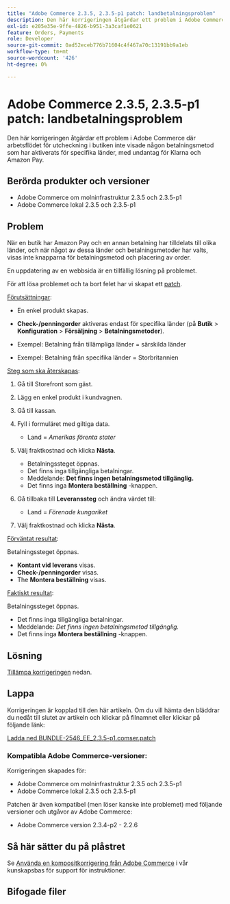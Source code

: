 ```yaml
---
title: "Adobe Commerce 2.3.5, 2.3.5-p1 patch: landbetalningsproblem"
description: Den här korrigeringen åtgärdar ett problem i Adobe Commerce där arbetsflödet för utcheckning i butiken inte visade någon betalningsmetod som har aktiverats för specifika länder, med undantag för Klarna och Amazon Pay.
exl-id: e205e35e-9ffe-4826-b951-3a3caf1e0621
feature: Orders, Payments
role: Developer
source-git-commit: 0ad52eceb776b71604c4f467a70c13191bb9a1eb
workflow-type: tm+mt
source-wordcount: '426'
ht-degree: 0%

---
```


# Adobe Commerce 2.3.5, 2.3.5-p1 patch: landbetalningsproblem

Den här korrigeringen åtgärdar ett problem i Adobe Commerce där arbetsflödet för utcheckning i butiken inte visade någon betalningsmetod som har aktiverats för specifika länder, med undantag för Klarna och Amazon Pay.

## Berörda produkter och versioner

* Adobe Commerce om molninfrastruktur 2.3.5 och 2.3.5-p1
* Adobe Commerce lokal 2.3.5 och 2.3.5-p1

## Problem

När en butik har Amazon Pay och en annan betalning har tilldelats till olika länder, och när något av dessa länder och betalningsmetoder har valts, visas inte knapparna för betalningsmetod och placering av order.

En uppdatering av en webbsida är en tillfällig lösning på problemet.

För att lösa problemet och ta bort felet har vi skapat ett [patch](assets/BUNDLE-2546_EE_2.3.5-p1.composer.patch.zip).

<u>Förutsättningar</u>:

* En enkel produkt skapas.
* **Check-/penningorder** aktiveras endast för specifika länder (på **Butik** > **Konfiguration** > **Försäljning** > **Betalningsmetoder**).

* Exempel: Betalning från tillämpliga länder = särskilda länder
* Exempel: Betalning från specifika länder = Storbritannien

<u>Steg som ska återskapas</u>:

1. Gå till Storefront som gäst.
1. Lägg en enkel produkt i kundvagnen.
1. Gå till kassan.
1. Fyll i formuläret med giltiga data.

   * Land = *Amerikas förenta stater*

1. Välj fraktkostnad och klicka **Nästa**.

   * Betalningssteget öppnas.
   * Det finns inga tillgängliga betalningar.
   * Meddelande: **Det finns ingen betalningsmetod tillgänglig.**
   * Det finns inga **Montera beställning** -knappen.

1. Gå tillbaka till **Leveranssteg** och ändra värdet till:

   * Land = *Förenade kungariket*

1. Välj fraktkostnad och klicka **Nästa**.

<u>Förväntat resultat</u>:

Betalningssteget öppnas.

* **Kontant vid leverans** visas.
* **Check-/penningorder** visas.
* The **Montera beställning** visas.

<u>Faktiskt resultat</u>:

Betalningssteget öppnas.

* Det finns inga tillgängliga betalningar.
* Meddelande: *Det finns ingen betalningsmetod tillgänglig.*
* Det finns inga **Montera beställning** -knappen.

## Lösning

[Tillämpa korrigeringen](assets/BUNDLE-2546_EE_2.3.5-p1.composer.patch.zip) nedan.

## Lappa

Korrigeringen är kopplad till den här artikeln. Om du vill hämta den bläddrar du nedåt till slutet av artikeln och klickar på filnamnet eller klickar på följande länk:

[Ladda ned BUNDLE-2546\_EE\_2.3.5-p1.comser.patch](assets/BUNDLE-2546_EE_2.3.5-p1.composer.patch.zip)

### Kompatibla Adobe Commerce-versioner:

Korrigeringen skapades för:

* Adobe Commerce om molninfrastruktur 2.3.5 och 2.3.5-p1
* Adobe Commerce lokal 2.3.5 och 2.3.5-p1

Patchen är även kompatibel (men löser kanske inte problemet) med följande versioner och utgåvor av Adobe Commerce:

* Adobe Commerce version 2.3.4-p2 - 2.2.6

## Så här sätter du på plåstret

Se [Använda en kompositkorrigering från Adobe Commerce](/help/how-to/general/how-to-apply-a-composer-patch-provided-by-magento.md) i vår kunskapsbas för support för instruktioner.

## Bifogade filer
